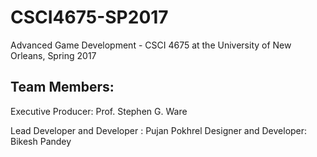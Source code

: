 # CSCI4675-SP2017
Advanced Game Development - CSCI 4675 at the University of New Orleans, Spring 2017

## Team Members:
Executive Producer: Prof. Stephen G. Ware

Lead Developer and Developer : Pujan Pokhrel
Designer and Developer: Bikesh Pandey


